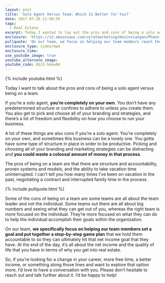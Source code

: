 ```yaml
---
layout: post
title: 'Solo Agent Versus Team: Which Is Better for You?'
date: 2017-07-26 11:50:59
tags:
  - Real Estate
excerpt: Today I wanted to lay out the pros and cons of being a solo agent versus working on a team.
enclosure: 'https://s3.amazonaws.com/vyralmarketing/Kevin+Langan/Phoenix+Real+Estate+Agent+Solo+vs.+Team.mp4'
pullquote: 'On our team, we focus on helping our team members reach their goals.'
enclosure_type: video/mp4
enclosure_time:
use_youtube_image: true
youtube_alternate_image:
youtube_code: UGJz-hmxw84
---
```



{% include youtube.html %}

Today I want to talk about the pros and cons of being a solo agent versus being on a team.

If you’re a solo agent, **you’re completely on your own**. You don’t have any predetermined structure or confines to adhere to unless you create them. You also get to pick and choose all of your branding and strategies, and there’s a lot of freedom and flexibility on how you choose to run your business.

A lot of these things are also cons if you’re a solo agent. You’re completely on your own, and sometimes this business can be a lonely one. You gotta have some type of structure in place in order to be productive. Picking and choosing all of your branding and marketing strategies can be distracting and **you could waste a colossal amount of money in that process**.

The pros of being on a team are that there are structure and accountability, proven systems and models, and the ability to take vacation time uninterrupted. I can’t tell you how many times I’ve been on vacation in the past, negotiating a contract and interrupted family time in the process.

{% include pullquote.html %}

Some of the cons of being on a team are some teams are all about the team leader and not the individual. Some teams out there are all about big numbers and seeing what they can get out of you, whereas the right team is more focused on the individual. They’re more focused on what they can do to help the individual accomplish their goals within the organization.

On our team, **we specifically focus on helping our team members set a goal and put together a step-by-step game plan** that we hold them accountable to so they can ultimately hit that net income goal that they have. At the end of the day, it’s all about the net income and the quality of life that you have in terms of why you get into real estate.

So, if you’re looking for a change in your career, more free time, a better income, or something along those lines and want to explore that option more, I’d love to have a conversation with you. Please don’t hesitate to reach out and talk further about it. I’d be happy to help!